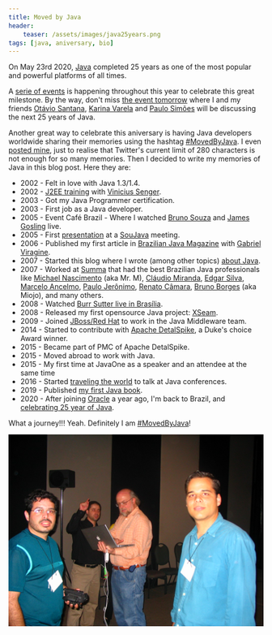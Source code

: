 ```yaml
---
title: Moved by Java
header:
    teaser: /assets/images/java25years.png
tags: [java, aniversary, bio]
---
```


On May 23rd 2020, [Java](https://www.oracle.com/java/technologies/) completed 25 years as one of the most popular and powerful platforms of all times.

A [serie of events](https://www.oracle.com/java/moved-by-java/) is happening throughout this year to celebrate this great milestone. By the way, don't miss [the event tomorrow](https://t.co/HtjyIEKrNh?amp=1) where I and my friends [Otávio Santana](https://twitter.com/otaviojava), [Karina Varela](https://twitter.com/kvarel4) and [Paulo Simões](https://twitter.com/pasimoes) will be discussing the next 25 years of Java.

Another great way to celebrate this aniversary is having Java developers worldwide sharing their memories using the hashtag [#MovedByJava](https://twitter.com/hashtag/MovedByJava?src=hashtag_click). I even [posted mine](https://twitter.com/rafabene/status/1263874302262345728), just to realise that Twitter's current limit of 280 characters is not enough for so many memories. Then I decided to write my memories of Java in this blog post. Here they are:

- 2002 - Felt in love with Java 1.3/1.4.
- 2002 - [J2EE training](https://twitter.com/rafabene/status/785177372496695296) with [Vinicius Senger](https://twitter.com/vsenger).
- 2003 - Got my Java Programmer certification.
- 2003 - First job as a Java developer.
- 2005 - Event Café Brazil - Where I watched [Bruno Souza](https://twitter.com/brjavaman) and [James Gosling](https://twitter.com/errcraft) live.
- 2005 - First [presentation](https://www.slideshare.net/RafaelBenevides1/reunio-soujava-bsb-2005-java-a-favor-do-consumidor-brasileiro) at a [SouJava](https://soujava.org.br/) meeting.
- 2006 - Published my first article in [Brazilian Java Magazine](https://www.devmedia.com.br/revista-java-magazine-edicao-30/8752) with [Gabriel Viragine](https://www.linkedin.com/in/gabriel-viragine-42469944/?originalSubdomain=br).
- 2007 - Started this blog where I wrote (among other topics) [about Java](/2008/03/10/java-hoje-e-principalmente-amanha/).
- 2007 - Worked at [Summa](https://summa.com.br/historia/) that had the best Brazilian Java professionals like [Michael Nascimento](https://twitter.com/mr__m?lang=en) (aka Mr. M), [Cláudio Miranda](http://claudius.com.br/), [Edgar Silva](https://netbeans.org/community/articles/interviews/dreamprofile-silva.html), [Marcelo Ancelmo](https://twitter.com/marceloancelmo?lang=en), [Paulo Jerônimo](https://paulojeronimo.github.io/), [Renato Câmara](https://twitter.com/renatochamber), [Bruno Borges](https://twitter.com/brunoborges) (aka Miojo), and many others.
- 2008 - Watched [Burr Sutter live in Brasília](/2008/08/05/jboss-road-show/).
- 2008 - Released my first opensource Java project: [XSeam](https://github.com/rafabene/XSeam2).
- 2009 - Joined [JBoss/Red Hat](https://www.jboss.org/) to work in the Java Middleware team.
- 2014 - Started to contribute with [Apache DetalSpike](http://deltaspike.apache.org/news.html), a Duke's choice Award winner.
- 2015 - Became part of PMC of Apache DetalSpike.
- 2015 - Moved abroad to work with Java.
- 2015 - My first time at JavaOne as a speaker and an attendee at the same time
- 2016 - Started [traveling the world](/talks/#past-conferences) to talk at Java conferences.
- 2019 - Published [my first Java book](/books/2ndmicroservices-book/).
- 2020 - After joining [Oracle](http://developers.oracle.com/) a year ago, I'm back to Brazil, and [celebrating 25 year of Java](https://t.co/HtjyIEKrNh?amp=1).

What a journey!!! Yeah. Definitely I am [#MovedByJava](https://twitter.com/hashtag/MovedByJava?src=hashtag_click)!

![](/assets/images/img_0020.jpg)
